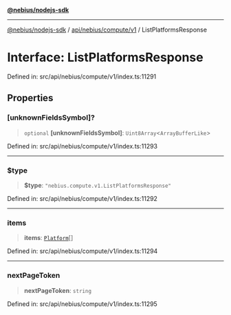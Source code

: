 [**@nebius/nodejs-sdk**](../../../../../README.md)

***

[@nebius/nodejs-sdk](../../../../../README.md) / [api/nebius/compute/v1](../README.md) / ListPlatformsResponse

# Interface: ListPlatformsResponse

Defined in: src/api/nebius/compute/v1/index.ts:11291

## Properties

### \[unknownFieldsSymbol\]?

> `optional` **\[unknownFieldsSymbol\]**: `Uint8Array`\<`ArrayBufferLike`\>

Defined in: src/api/nebius/compute/v1/index.ts:11293

***

### $type

> **$type**: `"nebius.compute.v1.ListPlatformsResponse"`

Defined in: src/api/nebius/compute/v1/index.ts:11292

***

### items

> **items**: [`Platform`](Platform.md)[]

Defined in: src/api/nebius/compute/v1/index.ts:11294

***

### nextPageToken

> **nextPageToken**: `string`

Defined in: src/api/nebius/compute/v1/index.ts:11295
